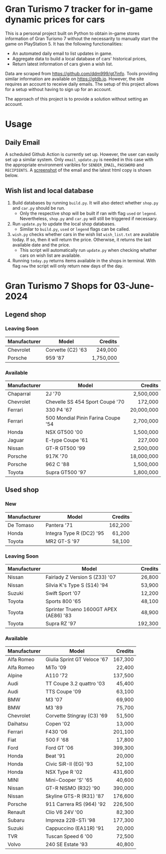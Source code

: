 # Gran Turismo 7 tracker for in-game dynamic prices for cars

This is a personal project built on Python to obtain in-game stores information of Gran Turismo 7 without the necessarity to manually start the game on PlayStation 5. It has the following functionalities:

- An automated daily email to list updates in game.
- Aggregate data to build a local database of cars' historical prices,
- Return latest information of cars given a wish list.

Data are scraped from https://github.com/ddm999/gt7info. Tools providing similar information are available on https://gtdb.io. However, the site requires an account to receive daily emails. The setup of this project allows for a setup without having to sign up for an account.

The approach of this project is to provide a solution without setting an account.

# Usage

## Daily Email

A scheduled Github Action is currently set up. However, the user can easily set up a similar system. Only `email_update.py` is needed in this case with the appropriate environment varibles for `SENDER_EMAIL`, `PASSWORD` and `RECIPIENTS`. A [screenshot](https://raw.githubusercontent.com/marcohoucheng/Gran-Turismo-7-Price-Tracker/main/data/email_screenshot.png) of the email and the latest html copy is shown below.

## Wish list and local database

1. Build databases by running `build.py`. It will also detect whether `shop.py` and `car.py` should be run.
    - Only the respective shop will be built if ran with flag `used` or `legend`. Nevertheless, `shop.py` and `car.py` will still be triggered if necessary.
2. Run `update.py` to update the local shop databases.
    - Similar to `build.py`, `used` or `legend` flags can be called.
3. `wish.py` checks whether cars in the wish list `wish_list.txt` are available today. If so, then it will return the price. Otherwise, it returns the last available date and the price.
    - This script will automatically run `update.py` when checking whather cars on wish list are available.
4. Running `today.py` returns items available in the shops in terminal. With flag `new` the script will only return new days of the day.


# Gran Turismo 7 Shops for 03-June-2024



## Legend shop

### Leaving Soon
 | Manufacturer | Model | Credits |
 | --- | --- | --: |
|Chevrolet|Corvette (C2) '63|249,000|
|Porsche|959 '87|1,750,000|

### Available
 | Manufacturer | Model | Credits |
 | --- | --- | --: |
|Chaparral|2J '70|2,500,000|
|Chevrolet|Chevelle SS 454 Sport Coupé '70|172,000|
|Ferrari|330 P4 '67|20,000,000|
|Ferrari|500 Mondial Pinin Farina Coupe '54|2,700,000|
|Honda|NSX GT500 '00|1,500,000|
|Jaguar|E-type Coupe '61|227,000|
|Nissan|GT-R GT500 '99|2,500,000|
|Porsche|917K '70|18,000,000|
|Porsche|962 C '88|1,500,000|
|Toyota|Supra GT500 '97|1,800,000|


## Used shop

### New
 | Manufacturer | Model | Credits |
 | --- | --- | --: |
|De Tomaso|Pantera '71|162,200|
|Honda|Integra Type R (DC2) '95|61,200|
|Toyota|MR2 GT-S '97|58,100|

### Leaving Soon
 | Manufacturer | Model | Credits |
 | --- | --- | --: |
|Nissan|Fairlady Z Version S (Z33) '07|26,800|
|Nissan|Silvia K's Type S (S14) '94|53,900|
|Suzuki|Swift Sport '07|12,200|
|Toyota|Sports 800 '65|48,100|
|Toyota|Sprinter Trueno 1600GT APEX (AE86) '83|48,900|
|Toyota|Supra RZ '97|192,300|

### Available
 | Manufacturer | Model | Credits |
 | --- | --- | --: |
|Alfa Romeo|Giulia Sprint GT Veloce '67|167,300|
|Alfa Romeo|MiTo '09|22,400|
|Alpine|A110 '72|137,500|
|Audi|TT Coupe 3.2 quattro '03|45,400|
|Audi|TTS Coupe '09|63,100|
|BMW|M3 '07|69,900|
|BMW|M3 '89|75,700|
|Chevrolet|Corvette Stingray (C3) '69|51,500|
|Daihatsu|Copen '02|13,000|
|Ferrari|F430 '06|201,100|
|Fiat|500 F '68|17,800|
|Ford|Ford GT '06|399,300|
|Honda|Beat '91|20,000|
|Honda|Civic SiR-II (EG) '93|52,100|
|Honda|NSX Type R '02|431,600|
|MINI|Mini-Cooper 'S' '65|40,600|
|Nissan|GT-R NISMO (R32) '90|390,000|
|Nissan|Skyline GTS-R (R31) '87|176,600|
|Porsche|911 Carrera RS (964) '92|226,500|
|Renault|Clio V6 24V '00|82,300|
|Subaru|Impreza 22B-STi '98|177,300|
|Suzuki|Cappuccino (EA11R) '91|20,000|
|TVR|Tuscan Speed 6 '00|72,500|
|Volvo|240 SE Estate '93|40,800|
